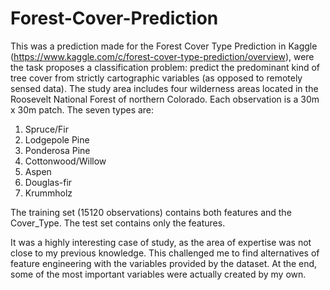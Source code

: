 # Forest-Cover-Prediction

This was a prediction made for the Forest Cover Type Prediction in Kaggle (https://www.kaggle.com/c/forest-cover-type-prediction/overview), were the task proposes a classification problem: predict the predominant kind of tree cover from strictly cartographic variables (as opposed to remotely sensed data). The study area includes four wilderness areas located in the Roosevelt National Forest of northern Colorado. Each observation is a 30m x 30m patch. The seven types are:

1. Spruce/Fir
2. Lodgepole Pine
3. Ponderosa Pine
4. Cottonwood/Willow
5. Aspen
6. Douglas-fir
7. Krummholz

The training set (15120 observations) contains both features and the Cover_Type. The test set contains only the features.

It was a highly interesting case of study, as the area of expertise was not close to my previous knowledge. This challenged me to find alternatives of feature engineering with the variables provided by the dataset. At the end, some of the most important variables were actually created by my own.
